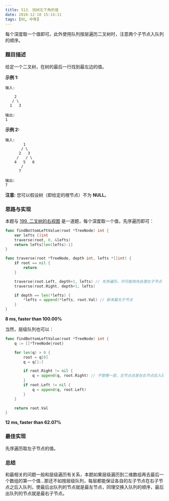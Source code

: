```yaml
---
title: 513. 找树左下角的值
date: 2018-12-10 15:14:11
tags: [树, 中等]
---
```

每个深度取一个值即可。此外使用队列按层遍历二叉树时，注意两个子节点入队列的顺序。

<!-- more -->

### 题目描述

给定一个二叉树，在树的最后一行找到最左边的值。

**示例 1:**

```
输入:

    2
   / \
  1   3

输出:
1
```

**示例 2:**

```
输入:
        1
       / \
      2   3
     /   / \
    4   5   6
       /
      7

输出:
7
```

 **注意:** 您可以假设树（即给定的根节点）不为 **NULL**。



### 思路与实现

本题与 [199. 二叉树的右视图](https://goleetcode.io/2018/12/07/tree/199-binary-tree-right-side-view/) 是一道题，每个深度取一个值，先序遍历即可：

```go
func findBottomLeftValue(root *TreeNode) int {
	var lefts []int
	traverse(root, 0, &lefts)
	return lefts[len(lefts)-1]
}

func traverse(root *TreeNode, depth int, lefts *[]int) {
	if root == nil {
		return
	}

	traverse(root.Left, depth+1, lefts) // 先序遍历，尽可能地先处理左子节点
	traverse(root.Right, depth+1, lefts)

	if depth == len(*lefts) {
		*lefts = append(*lefts, root.Val) // 新来最左子节点
	}
}
```

**8 ms, faster than 100.00%**

当然，层级队列也可以：

```go
func findBottomLeftValue(root *TreeNode) int {
	q := []*TreeNode{root}

	for len(q) > 0 {
		root = q[0]
		q = q[1:]

		if root.Right != nil {
			q = append(q, root.Right) // 不管哪一层，左节点总是在右节点后入队列
		}
		if root.Left != nil {
			q = append(q, root.Left)
		}
	}

	return root.Val
}
```

**12 ms, faster than 62.07%**



### 最佳实现

先序遍历取左子节点的值。



### 总结

和最相关的问题一般和层级遍历有关系，本题如果层级遍历到二维数组再去最后一个数组的第一个值…那还不如按层级队列，每层都能保证各自的左子节点在右子节点之后入队列，使最后出队列的节点就是最左节点，同理交换入队列的顺序，最后出队列的节点就是最右子节点。